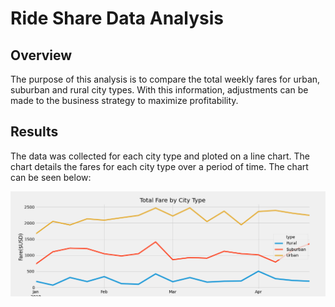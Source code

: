 # Ride Share Data Analysis

## Overview

The purpose of this analysis is to compare the total weekly fares for urban, suburban and rural city types. With this information, adjustments can be made to the business strategy to maximize profitability.

## Results

The data was collected for each city type and ploted on a line chart. The chart details the fares for each city type over a period of time. The chart can be seen below:

![Ride Share Chart](/analysis/PyBer_fare_summary.png)

 
